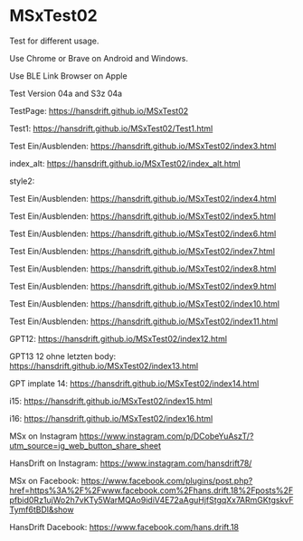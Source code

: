 # MSxTest02

Test for different usage.

Use Chrome or Brave on Android and Windows.

Use BLE Link Browser on Apple

Test Version 04a and S3z 04a


TestPage: https://hansdrift.github.io/MSxTest02


Test1: https://hansdrift.github.io/MSxTest02/Test1.html


Test Ein/Ausblenden: https://hansdrift.github.io/MSxTest02/index3.html


index_alt: https://hansdrift.github.io/MSxTest02/index_alt.html


style2:


Test Ein/Ausblenden: https://hansdrift.github.io/MSxTest02/index4.html


Test Ein/Ausblenden: https://hansdrift.github.io/MSxTest02/index5.html


Test Ein/Ausblenden: https://hansdrift.github.io/MSxTest02/index6.html


Test Ein/Ausblenden: https://hansdrift.github.io/MSxTest02/index7.html


Test Ein/Ausblenden: https://hansdrift.github.io/MSxTest02/index8.html


Test Ein/Ausblenden: https://hansdrift.github.io/MSxTest02/index9.html


Test Ein/Ausblenden: https://hansdrift.github.io/MSxTest02/index10.html

Test Ein/Ausblenden: https://hansdrift.github.io/MSxTest02/index11.html

GPT12: https://hansdrift.github.io/MSxTest02/index12.html

GPT13 12 ohne letzten body: https://hansdrift.github.io/MSxTest02/index13.html

GPT implate 14: https://hansdrift.github.io/MSxTest02/index14.html

i15: https://hansdrift.github.io/MSxTest02/index15.html

i16: https://hansdrift.github.io/MSxTest02/index16.html

MSx on Instagram https://www.instagram.com/p/DCobeYuAszT/?utm_source=ig_web_button_share_sheet

HansDrift on Instagram: https://www.instagram.com/hansdrift78/

MSx on Facebook: https://www.facebook.com/plugins/post.php?href=https%3A%2F%2Fwww.facebook.com%2Fhans.drift.18%2Fposts%2Fpfbid0Rz1ujWo2h7vKTy5WarMQAo9idiV4E72aAguHjfStgqXx7ARmGKtgskvFTymf6tBDl&show

HansDrift Dacebook: https://www.facebook.com/hans.drift.18

